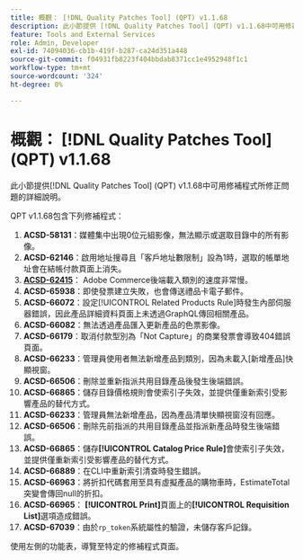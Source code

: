 ```yaml
---
title: 概觀： [!DNL Quality Patches Tool] (QPT) v1.1.68
description: 此小節提供 [!DNL Quality Patches Tool] (QPT) v1.1.68中可用修補程式所修正問題的詳細說明。
feature: Tools and External Services
role: Admin, Developer
exl-id: 74094036-cb1b-419f-b287-ca24d351a448
source-git-commit: f04931fb8223f404bbdab8371cc1e4952948f1c1
workflow-type: tm+mt
source-wordcount: '324'
ht-degree: 0%

---
```


# 概觀： [!DNL Quality Patches Tool] (QPT) v1.1.68

此小節提供[!DNL Quality Patches Tool] (QPT) v1.1.68中可用修補程式所修正問題的詳細說明。

QPT v1.1.68包含下列修補程式：
1. **ACSD-58131**：媒體集中出現0位元組影像，無法顯示或選取目錄中的所有影像。
1. **ACSD-62146**：啟用地址搜尋且「客戶地址數限制」設為1時，選取的帳單地址會在結帳付款頁面上消失。
1. **[ACSD-62415](/help/tools/quality-patches-tool/patches-available-in-qpt/v1-1-68/acsd-62415-adobe-commerce-backend-loads-categories-very-slowly.md)**： Adobe Commerce後端載入類別的速度非常慢。
1. **ACSD-65938**：即使發票建立失敗，也會傳送禮品卡電子郵件。
1. **ACSD-66072**：設定[!UICONTROL Related Products Rule]時發生內部伺服器錯誤，因此產品詳細資料頁面上未透過GraphQL傳回相關產品。
1. **ACSD-66082**：無法透過產品匯入更新產品的色票影像。
1. **ACSD-66179**：取消付款型別為「Not Capture」的商業發票會導致404錯誤頁面。
1. **ACSD-66233**：管理員使用者無法新增產品到類別，因為未載入[新增產品]快顯視窗。
1. **ACSD-66506**：刪除並重新指派共用目錄產品後發生後端錯誤。
1. **ACSD-66865**：儲存目錄價格規則會使索引子失效，並提供僅重新索引受影響產品的替代方式。
1. **ACSD-66233**：管理員無法新增產品，因為產品清單快顯視窗沒有回應。
1. **ACSD-66506**：刪除先前指派的共用目錄產品並指派新產品時發生後端錯誤。
1. **ACSD-66865**：儲存&#x200B;**[!UICONTROL Catalog Price Rule]**&#x200B;會使索引子失效，並提供僅重新索引受影響產品的替代方式。
1. **ACSD-66889**：在CLI中重新索引清查時發生錯誤。
1. **ACSD-66963**：將折扣代碼套用至具有虛擬產品的購物車時，EstimateTotal突變會傳回null的折扣。
1. **ACSD-66965**： **[!UICONTROL Print]**&#x200B;頁面上的&#x200B;**[!UICONTROL Requisition List]**&#x200B;選項造成錯誤。
1. **ACSD-67039**：由於`rp_token`系統屬性的驗證，未儲存客戶記錄。


使用左側的功能表，導覽至特定的修補程式頁面。
